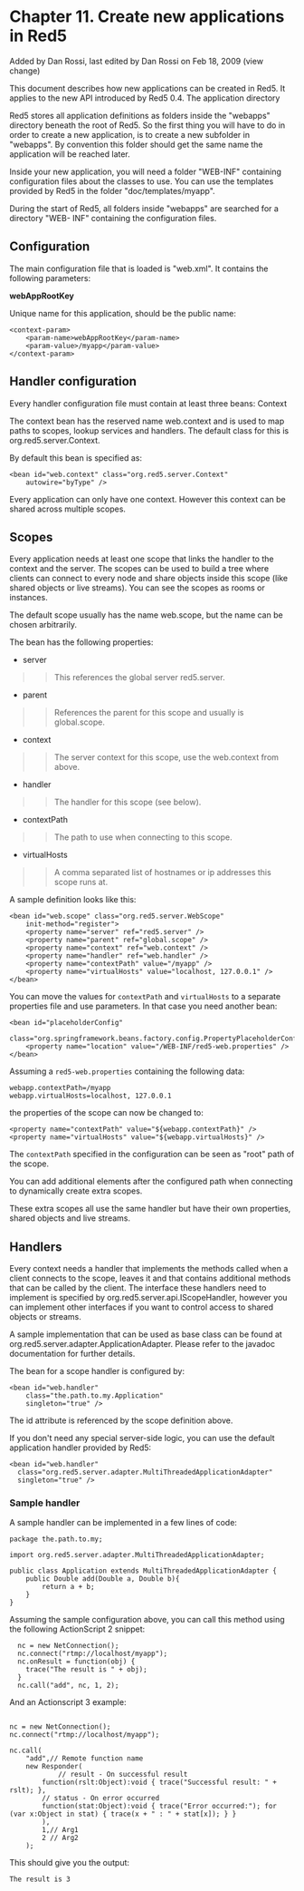 # Chapter 11. Create new applications in Red5 #
Added by Dan Rossi, last edited by Dan Rossi on Feb 18, 2009  (view change)


This document describes how new applications can be created in Red5. It applies to the
new API introduced by Red5 0.4.
The application directory

Red5 stores all application definitions as folders inside the "webapps" directory beneath the root of Red5. So the first thing you will have to do in order to create a new application, is to create a new subfolder in "webapps". By convention this folder should get the same name the application will be reached later.

Inside your new application, you will need a folder "WEB-INF" containing configuration files about the classes to use. You can use the templates provided by Red5 in the folder "doc/templates/myapp".

During the start of Red5, all folders inside "webapps" are searched for a directory "WEB-
INF" containing the configuration files.

## Configuration ##

The main configuration file that is loaded is "web.xml". It contains the following parameters:

**webAppRootKey**

Unique name for this application, should be the public name:

```
<context-param> 
    <param-name>webAppRootKey</param-name> 
    <param-value>/myapp</param-value> 
</context-param>
```

## Handler configuration ##

Every handler configuration file must contain at least three beans:
Context

The context bean has the reserved name web.context and is used to map paths to scopes,
lookup services and handlers. The default class for this is org.red5.server.Context.

By default this bean is specified as:

```
<bean id="web.context" class="org.red5.server.Context" 
    autowire="byType" />
```

Every application can only have one context. However this context can be shared across
multiple scopes.

## Scopes ##

Every application needs at least one scope that links the handler to the context and the
server. The scopes can be used to build a tree where clients can connect to every node
and share objects inside this scope (like shared objects or live streams). You can see the
scopes as rooms or instances.

The default scope usually has the name web.scope, but the name can be chosen arbitrarily.

The bean has the following properties:

  * server
> > This references the global server red5.server.
  * parent
> > References the parent for this scope and usually is global.scope.
  * context
> > The server context for this scope, use the web.context from above.
  * handler
> > The handler for this scope (see below).
  * contextPath
> > The path to use when connecting to this scope.
  * virtualHosts
> > A comma separated list of hostnames or ip addresses this scope runs at.

A sample definition looks like this:

```
<bean id="web.scope" class="org.red5.server.WebScope" 
    init-method="register"> 
    <property name="server" ref="red5.server" /> 
    <property name="parent" ref="global.scope" /> 
    <property name="context" ref="web.context" /> 
    <property name="handler" ref="web.handler" /> 
    <property name="contextPath" value="/myapp" /> 
    <property name="virtualHosts" value="localhost, 127.0.0.1" /> 
</bean>
```

You can move the values for `contextPath` and `virtualHosts` to a separate properties file and use parameters. In that case you need another bean:

```
<bean id="placeholderConfig" 
    class="org.springframework.beans.factory.config.PropertyPlaceholderConfigurer"> 
    <property name="location" value="/WEB-INF/red5-web.properties" /> 
</bean>
```

Assuming a `red5-web.properties` containing the following data:

```
webapp.contextPath=/myapp 
webapp.virtualHosts=localhost, 127.0.0.1
```

the properties of the scope can now be changed to:

```
<property name="contextPath" value="${webapp.contextPath}" /> 
<property name="virtualHosts" value="${webapp.virtualHosts}" />
```

The `contextPath` specified in the configuration can be seen as "root" path of the scope.

You can add additional elements after the configured path when connecting to dynamically
create extra scopes.

These extra scopes all use the same handler but have their own properties, shared objects
and live streams.

## Handlers ##

Every context needs a handler that implements the methods called when a client
connects to the scope, leaves it and that contains additional methods that can be
called by the client. The interface these handlers need to implement is specified by
org.red5.server.api.IScopeHandler, however you can implement other interfaces if you
want to control access to shared objects or streams.

A sample implementation that can be used as base class can be found at
org.red5.server.adapter.ApplicationAdapter. Please refer to the javadoc documentation for
further details.

The bean for a scope handler is configured by:

```
<bean id="web.handler" 
    class="the.path.to.my.Application" 
    singleton="true" />
```

The id attribute is referenced by the scope definition above.

If you don't need any special server-side logic, you can use the default application handler provided by Red5:

```
<bean id="web.handler" 
  class="org.red5.server.adapter.MultiThreadedApplicationAdapter" 
  singleton="true" />
```

### Sample handler ###

A sample handler can be implemented in a few lines of code:

```
package the.path.to.my; 

import org.red5.server.adapter.MultiThreadedApplicationAdapter; 

public class Application extends MultiThreadedApplicationAdapter { 
    public Double add(Double a, Double b){ 
        return a + b; 
    } 
}

```

Assuming the sample configuration above, you can call this method using the following
ActionScript 2 snippet:

```
  nc = new NetConnection(); 
  nc.connect("rtmp://localhost/myapp"); 
  nc.onResult = function(obj) { 
    trace("The result is " + obj); 
  } 
  nc.call("add", nc, 1, 2);
```

And an Actionscript 3 example:

```

nc = new NetConnection(); 
nc.connect("rtmp://localhost/myapp");

nc.call(
	"add",// Remote function name
	new Responder(
	        // result - On successful result
		function(rslt:Object):void { trace("Successful result: " + rslt); },	
		// status - On error occurred
		function(stat:Object):void { trace("Error occurred:"); for (var x:Object in stat) { trace(x + " : " + stat[x]); } }
		),
		1,// Arg1
		2 // Arg2
	);

```

This should give you the output:

```
The result is 3
```